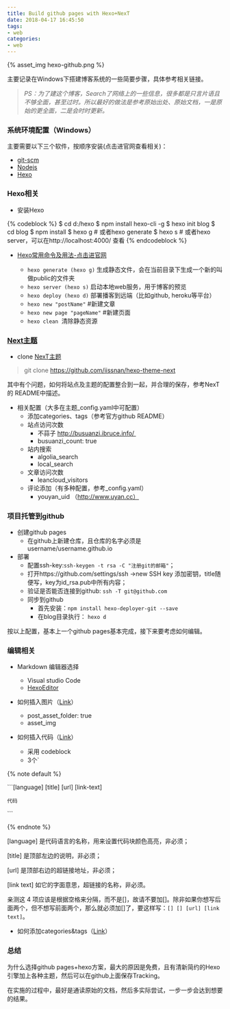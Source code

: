 ```yaml
---
title: Build github pages with Hexo+NexT
date: 2018-04-17 16:45:50
tags:
- web
categories:
- web
---
```

{% asset_img hexo-github.png %}

主要记录在Windows下搭建博客系统的一些简要步骤，具体参考相关链接。
> *PS：为了建这个博客，Search了网络上的一些信息，很多都是只言片语且不够全面，甚至过时。所以最好的做法是参考原始出处、原始文档，一是原始的更全面，二是会时时更新。*

### 系统环境配置（Windows）
主要需要以下三个软件，按顺序安装(点击进官网查看相关)：
- [git-scm](http://git-scm.com/download/)
- [Nodejs](https://nodejs.org/en/)
- [Hexo](https://hexo.io)

### Hexo相关

- 安装Hexo

{% codeblock %}
$ cd d:/hexo
$ npm install hexo-cli -g
$ hexo init blog
$ cd blog
$ npm install
$ hexo g # 或者hexo generate
$ hexo s # 或者hexo server，可以在http://localhost:4000/ 查看
{% endcodeblock %}

- [Hexo常用命令及用法-点击进官网](https://hexo.io/docs/)

    - `hexo generate (hexo g)` 生成静态文件，会在当前目录下生成一个新的叫做public的文件夹
    - `hexo server (hexo s)` 启动本地web服务，用于博客的预览
    - `hexo deploy (hexo d)` 部署播客到远端（比如github, heroku等平台）
    - `hexo new "postName"` #新建文章
    - `hexo new page "pageName"` #新建页面
    - `hexo clean`  清除静态资源

### [Next主题](http://theme-next.iissnan.com/)
- clone [NexT主题](https://github.com/iissnan/hexo-theme-next)

 > git clone https://github.com/iissnan/hexo-theme-next

其中有个问题，如何将站点及主题的配置整合到一起，并合理的保存，参考NexT的 README中描述。
- 相关配置（大多在主题_config.yaml中可配置）
    - 添加categories、tags（参考官方github README）
    - 站点访问次数
        - 不蒜子 http://busuanzi.ibruce.info/ 
        - busuanzi_count: true
    - 站内搜索
        - algolia_search
        - local_search
    - 文章访问次数
        - leancloud_visitors
    - 评论添加（有多种配置，参考_config.yaml）
        - youyan_uid （http://www.uyan.cc）


### 项目托管到github
- 创建github pages
    - 在github上新建仓库，且仓库的名字必须是username/username.github.io
- 部署
    - 配置ssh-key:`ssh-keygen -t rsa -C "注册git的邮箱"`；
    - 打开https://github.com/settings/ssh ->new SSH key 添加密钥，title随便写，key为id_rsa.pub中所有内容；
    - 验证是否能否连接到github: `ssh -T git@github.com`
    - 同步到github
        - 首先安装：`npm install hexo-deployer-git --save`
        - 在blog目录执行： `hexo d`

按以上配置，基本上一个github pages基本完成，接下来要考虑如何编辑。

### 编辑相关
- Markdown 编辑器选择
    - Visual studio Code
    - [HexoEditor](https://github.com/zhuzhuyule/HexoEditor/releases)

- 如何插入图片（[Link](https://hexo.io/docs/asset-folders.html)）
    - post_asset_folder: true
    - asset_img

- 如何插入代码（[Link](https://hexo.io/docs/tag-plugins.html)）
    - 采用 codeblock
    - 3个`

{% note default %} 

\`\`\`[language] [title] [url] [link-text]

`代码`

\`\`\`

{% endnote %}

[language] 是代码语言的名称，用来设置代码块颜色高亮，非必须；

[title] 是顶部左边的说明，非必须；

[url] 是顶部右边的超链接地址，非必须；

[link text] 如它的字面意思，超链接的名称，非必须。

亲测这 4 项应该是根据空格来分隔，而不是[]，故请不要加[]。除非如果你想写后面两个，但不想写前面两个，那么就必须加[]了，要这样写：`[] [] [url] [link text]`。

- 如何添加categories&tags（[Link](https://hexo.io/docs/front-matter.html)）

### 总结
为什么选择github pages+hexo方案，最大的原因是免费，且有清新简约的Hexo引擎加上各种主题，然后可以在github上面保存Tracking。

在实施的过程中，最好是通读原始的文档，然后多实际尝试，一步一步会达到想要的结果。
